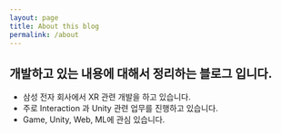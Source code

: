 ```yaml
---
layout: page
title: About this blog
permalink: /about
---
```


## 개발하고 있는 내용에 대해서 정리하는 블로그 입니다.

- 삼성 전자 회사에서 XR 관련 개발을 하고 있습니다.
- 주로 Interaction 과 Unity 관련 업무를 진행하고 있습니다.
- Game, Unity, Web, ML에 관심 있습니다.